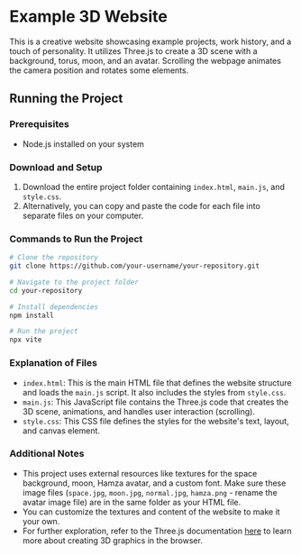 # Example 3D Website

This is a creative website showcasing example projects, work history, and a touch of personality. It utilizes Three.js to create a 3D scene with a background, torus, moon, and an avatar. Scrolling the webpage animates the camera position and rotates some elements.

## Running the Project

### Prerequisites

- Node.js installed on your system

### Download and Setup

1. Download the entire project folder containing `index.html`, `main.js`, and `style.css`.
2. Alternatively, you can copy and paste the code for each file into separate files on your computer.

### Commands to Run the Project

```bash
# Clone the repository
git clone https://github.com/your-username/your-repository.git

# Navigate to the project folder
cd your-repository

# Install dependencies
npm install

# Run the project
npx vite

```

### Explanation of Files

- `index.html`: This is the main HTML file that defines the website structure and loads the `main.js` script. It also includes the styles from `style.css`.
- `main.js`: This JavaScript file contains the Three.js code that creates the 3D scene, animations, and handles user interaction (scrolling).
- `style.css`: This CSS file defines the styles for the website's text, layout, and canvas element.

### Additional Notes

- This project uses external resources like textures for the space background, moon, Hamza avatar, and a custom font. Make sure these image files (`space.jpg`, `moon.jpg`, `normal.jpg`, `hamza.png` - rename the avatar image file) are in the same folder as your HTML file.
- You can customize the textures and content of the website to make it your own.
- For further exploration, refer to the Three.js documentation [here](https://threejs.org/) to learn more about creating 3D graphics in the browser.
